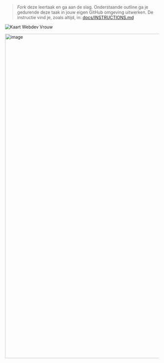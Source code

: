 > _Fork_ deze leertaak en ga aan de slag. Onderstaande outline ga je gedurende deze taak in jouw eigen GitHub omgeving uitwerken. De instructie vind je, zoals altijd, in: [docs/INSTRUCTIONS.md](docs/INSTRUCTIONS.md)

![Kaart Webdev Vrouw](https://user-images.githubusercontent.com/1391509/137287096-bcc6cb54-2a22-491a-b26e-611e6ce269d2.png)

<img width="1061" alt="image" src="https://user-images.githubusercontent.com/1391509/137287238-8e91c251-1afe-437d-83b7-4de6f25ba5be.png">
